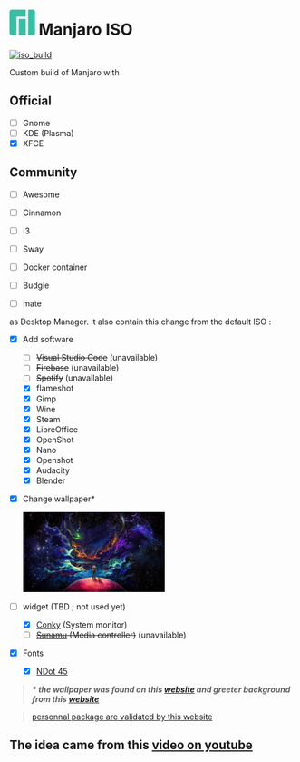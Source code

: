 # <img src="/image/favicon.svg" height="45"> Manjaro ISO 

[![iso_build](https://github.com/jfl3x/Manjaro-iso/actions/workflows/build.yaml/badge.svg?branch=main)](https://github.com/jfl3x/Manjaro-iso/actions/workflows/build.yaml)

Custom build of Manjaro with 

## Official

- [ ] Gnome
- [ ] KDE (Plasma)
- [x] XFCE

## Community

- [ ] Awesome
- [ ] Cinnamon
- [ ] i3
- [ ] Sway
- [ ] Docker container
- [ ] Budgie
- [ ] mate


as Desktop Manager. It also contain this change from the default ISO : 

 - [X] Add software
   - [ ] ~~Visual Studio Code~~ (unavailable)
   - [ ] ~~Firebase~~ (unavailable)
   - [ ] ~~Spotify~~ (unavailable)
   - [x] flameshot
   - [x] Gimp
   - [x] Wine
   - [x] Steam
   - [x] LibreOffice
   - [x] OpenShot
   - [x] Nano
   - [x] Openshot
   - [x] Audacity
   - [x] Blender

- [x] Change wallpaper* 

  <img src="/image/wallpaper-spaceman.jpg" width="250">

- [ ] widget (TBD ; not used yet)
  - [x] [Conky](https://github.com/brndnmtthws/conky) (System monitor)
  - [ ] ~~[Sunamu](https://github.com/NyaomiDEV/Sunamu) (Media controller)~~ (unavailable)

- [x] Fonts
  - [x] [NDot 45](https://fontstruct.com/fontstructions/show/1947061/ndot-45-inspired-by-nothing) 



> _**\* the wallpaper was found on this [website](https://wallpapershome.com%2Fart%2Fspace-planet-man-dog-4k-19737.html&psig=AOvVaw3FOxtZ--ElSF0FIYTkM0A7&ust=1698693882566000&source=images&cd=vfe&opi=89978449&ved=0CBEQjRxqFwoTCMjVqIH-m4IDFQAAAAAdAAAAABAD) and greeter background from this [website](https://wallpapers.com/wallpapers/manjaro-3840-x-2160-ds4yu5wqd6c3nqp4.html)**_


> [personnal package are validated by this website](https://packages.manjaro.org/)


## The idea came from this [video on youtube](https://www.youtube.com/watch?v=S2t5Iat37CI)
